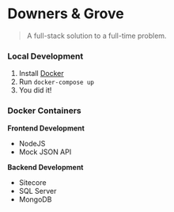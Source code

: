 # Downers & Grove
> A full-stack solution to a full-time problem.

### Local Development

1. Install [Docker]()
1. Run `docker-compose up`
1. You did it!

### Docker Containers

__Frontend Development__

- NodeJS
- Mock JSON API

__Backend Development__

- Sitecore
- SQL Server
- MongoDB
